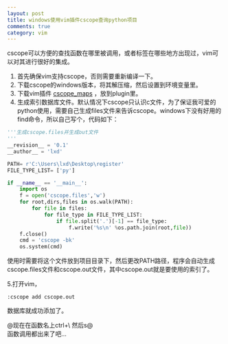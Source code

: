 ```yaml
---
layout: post
title: windows使用vim插件cscope查询python项目
comments: true
category: vim
---
```


cscope可以方便的查找函数在哪里被调用，或者标签在哪些地方出现过，vim可以对其进行很好的集成。 

1. 首先确保vim支持cscope，否则需要重新编译一下。 
2. 下载cscope的windows版本，将其解压缩，然后设置到环境变量里。 
3. 下载vim插件 [cscope_maps](http://cscope.sourceforge.net/cscope_maps.vim) ，放到plugin里。 
4. 生成索引数据库文件。默认情况下cscope只认识c文件，为了保证我可爱的python使用，需要自己生成files文件来告诉cscope。windows下没有好用的find命令，所以自己写个，代码如下： 

```python
'''生成cscope.files并生成out文件
'''
__revision__ = '0.1'
__author__ = 'lxd'

PATH= r'C:\Users\lxd\Desktop\register'
FILE_TYPE_LIST= ['py']

if __name__ == '__main__':
    import os
    f = open('cscope.files','w')
    for root,dirs,files in os.walk(PATH):
        for file in files:
            for file_type in FILE_TYPE_LIST:
                if file.split('.')[-1] == file_type:
                    f.write('%s\n' %os.path.join(root,file))
    f.close()
    cmd = 'cscope -bk'
    os.system(cmd)
```

使用时需要将这个文件放到项目目录下，然后更改PATH路径，程序会自动生成cscope.files文件和cscope.out文件，其中cscope.out就是要使用的索引了。 

5.打开vim，

```
:cscope add cscope.out
```

数据库就成功添加了。 

@现在在函数名上ctrl+\ 然后s@  
函数调用都出来了吧... 

